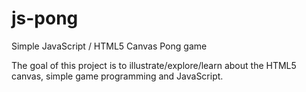 # js-pong
Simple JavaScript / HTML5 Canvas Pong game

The goal of this project is to illustrate/explore/learn about the HTML5 canvas, simple game programming and JavaScript.

